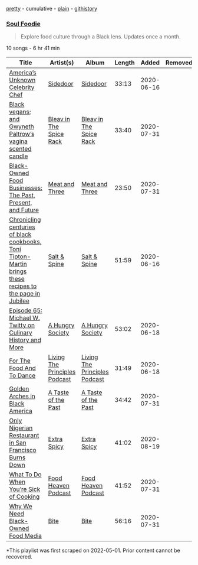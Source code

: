 [pretty](/playlists/pretty/37i9dQZF1DXbDiwzsFdvXP.md) - cumulative - [plain](/playlists/plain/37i9dQZF1DXbDiwzsFdvXP) - [githistory](https://github.githistory.xyz/mackorone/spotify-playlist-archive/blob/main/playlists/plain/37i9dQZF1DXbDiwzsFdvXP)

### [Soul Foodie](https://open.spotify.com/playlist/37i9dQZF1DXbDiwzsFdvXP)

> Explore food culture through a Black lens\. Updates once a month.

10 songs - 6 hr 41 min

| Title | Artist(s) | Album | Length | Added | Removed |
|---|---|---|---|---|---|
| [America’s Unknown Celebrity Chef](https://open.spotify.com/episode/6k5U1EudZ2ITExq7NBMclq) | [Sidedoor](https://open.spotify.com/show/1XSjN7lgDlwMzHy43gMANd) | [Sidedoor](https://open.spotify.com/show/1XSjN7lgDlwMzHy43gMANd) | 33:13 | 2020-06-16 |  |
| [Black vegans; and Gwyneth Paltrow’s vagina scented candle](https://open.spotify.com/episode/3xkofujSiSCwhJxo5b51PT) | [Bleav in The Spice Rack](https://open.spotify.com/show/5mRVZYcdU03oY9RCU0CQxO) | [Bleav in The Spice Rack](https://open.spotify.com/show/5mRVZYcdU03oY9RCU0CQxO) | 33:40 | 2020-07-31 |  |
| [Black\-Owned Food Businesses: The Past, Present, and Future](https://open.spotify.com/episode/3Pw1vCapxT84wUqjPidcJr) | [Meat and Three](https://open.spotify.com/show/4szKQfuX0KSV9iO8UE7Hil) | [Meat and Three](https://open.spotify.com/show/4szKQfuX0KSV9iO8UE7Hil) | 23:50 | 2020-07-31 |  |
| [Chronicling centuries of black cookbooks, Toni Tipton\-Martin brings these recipes to the page in Jubilee](https://open.spotify.com/episode/48PMfPMV8iVgqKGJ6OUBpl) | [Salt & Spine](https://open.spotify.com/show/1UfofPPEAGqPxviLm0sfWN) | [Salt & Spine](https://open.spotify.com/show/1UfofPPEAGqPxviLm0sfWN) | 51:59 | 2020-06-16 |  |
| [Episode 65: Michael W\. Twitty on Culinary History and More](https://open.spotify.com/episode/57eGYcwnqG3TEM2UfZuON7) | [A Hungry Society](https://open.spotify.com/show/3XwaXfuQ9jCUpWCILCWbYr) | [A Hungry Society](https://open.spotify.com/show/3XwaXfuQ9jCUpWCILCWbYr) | 53:02 | 2020-06-18 |  |
| [For The Food And To Dance](https://open.spotify.com/episode/2umjAhdZ6E4Vs6AcMJOLRi) | [Living The Principles Podcast](https://open.spotify.com/show/2AfiHHFoCQodgv1i500jFz) | [Living The Principles Podcast](https://open.spotify.com/show/2AfiHHFoCQodgv1i500jFz) | 31:49 | 2020-06-18 |  |
| [Golden Arches in Black America](https://open.spotify.com/episode/7lxw2sUeRAIBNUKo9Egoph) | [A Taste of the Past](https://open.spotify.com/show/5DXcwMjMYJpQOoXYVOwxZA) | [A Taste of the Past](https://open.spotify.com/show/5DXcwMjMYJpQOoXYVOwxZA) | 34:42 | 2020-07-31 |  |
| [Only Nigerian Restaurant in San Francisco Burns Down](https://open.spotify.com/episode/0PKlZMaUM0ScJQ9O5Lmkhw) | [Extra Spicy](https://open.spotify.com/show/7tOXuwdG0MkzrUouBYv018) | [Extra Spicy](https://open.spotify.com/show/7tOXuwdG0MkzrUouBYv018) | 41:02 | 2020-08-19 |  |
| [What To Do When You’re Sick of Cooking](https://open.spotify.com/episode/1hYR41GZPWubwIMjnmBFM2) | [Food Heaven Podcast](https://open.spotify.com/show/4BhBEg2b57dtyBZAXEVOVD) | [Food Heaven Podcast](https://open.spotify.com/show/4BhBEg2b57dtyBZAXEVOVD) | 41:52 | 2020-07-31 |  |
| [Why We Need Black\-Owned Food Media](https://open.spotify.com/episode/19SwWLV51ufxTRJ1vRJUxy) | [Bite](https://open.spotify.com/show/0TNivCfDqUMOg02S7UIaIN) | [Bite](https://open.spotify.com/show/0TNivCfDqUMOg02S7UIaIN) | 56:16 | 2020-07-31 |  |

\*This playlist was first scraped on 2022-05-01. Prior content cannot be recovered.

